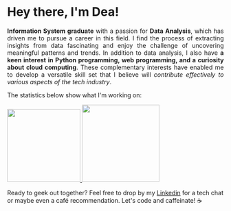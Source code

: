# Hey there, I'm **Dea!**
<p align="justify">
<b>Information System graduate</b> with a passion for <b>Data Analysis</b>, which has driven me to pursue a career in this field. I find the process of extracting insights from data fascinating and enjoy the challenge of uncovering meaningful patterns and trends. In addition to data analysis, I also have <b>a keen interest in Python programming, web programming, and a curiosity about cloud computing</b>. These complementary interests have enabled me to develop a versatile skill set that I believe will <i>contribute effectively to various aspects of the tech industry</i>.
</p>
The statistics below show what I'm working on:

<p align="left">
<a href="https://github.com/gilangadhan">
  <img height="170em" src="https://github-readme-stats-eight-theta.vercel.app/api/top-langs/?username=deasafrydaptr&layout=compact&langs_count=8&theme=buefy"/>
  <img height="180em" src="https://github-readme-stats-eight-theta.vercel.app/api?username=deasafrydaptr&show_icons=true&theme=algolia&include_all_commits=true&count_private=true"/>
</a>
</p>

Ready to geek out together? Feel free to drop by my [Linkedin](https://www.linkedin.com/in/dea-safryda-putri-8044bb169/) for a tech chat or maybe even a café recommendation. Let's code and caffeinate! ☕️
